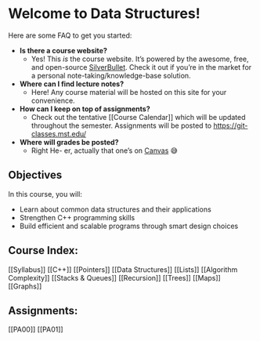 
# Welcome to Data Structures!

 Here are some FAQ to get you started:
* **Is there a course website?**
  * Yes! This _is_ the course website. It’s powered by the awesome, free, and open-source [SilverBullet](https://SilverBullet.md). Check it out if you’re in the market for a personal note-taking/knowledge-base solution.
* **Where can I find lecture notes?**
  * Here! Any course material will be hosted on this site for your convenience.
* **How can I keep on top of assignments?**
  * Check out the tentative [[Course Calendar]] which will be updated throughout the semester. Assignments will be posted to https://git-classes.mst.edu/
* **Where will grades be posted?**
  * Right He- er, actually that one’s on [Canvas](https://umsystem.instructure.com/courses/205795) 😅

## Objectives

In this course, you will:
* Learn about common data structures and their applications
* Strengthen C++ programming skills
* Build efficient and scalable programs through smart design choices

## Course Index:
  [[Syllabus]]
  [[C++]]
  [[Pointers]]
  [[Data Structures]]
  [[Lists]]
  [[Algorithm Complexity]]
  [[Stacks & Queues]]
  [[Recursion]]
  [[Trees]]
  [[Maps]]
  [[Graphs]]

## Assignments:
  [[PA00]]
  [[PA01]]